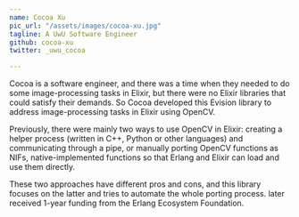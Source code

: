 ```yaml
---
name: Cocoa Xu
pic_url: "/assets/images/cocoa-xu.jpg"
tagline: A UwU Software Engineer
github: cocoa-xu
twitter: _uwu_cocoa

---
```

Cocoa is a software engineer, and there was a time when they needed to do some image-processing tasks in Elixir, but there were no Elixir libraries that could satisfy their demands. So Cocoa developed this Evision library to address image-processing tasks in Elixir using OpenCV.  
  
Previously, there were mainly two ways to use OpenCV in Elixir: creating a helper process (written in C++, Python or other languages) and communicating through a pipe, or manually porting OpenCV functions as NIFs, native-implemented functions so that Erlang and Elixir can load and use them directly.  
  
These two approaches have different pros and cons, and this library focuses on the latter and tries to automate the whole porting process. later received 1-year funding from the Erlang Ecosystem Foundation.